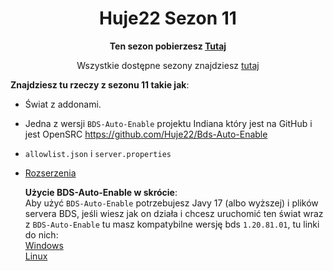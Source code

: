 <div align="center">

# Huje22 Sezon 11

**Ten sezon pobierzesz [Tutaj](https://www.mediafire.com/folder/twjquzh30r3f1/Huje22+Sezony)**

Wszystkie dostępne sezony znajdziesz [tutaj](https://github.com/Huje22/Sezony)

</div>

**Znajdziesz tu rzeczy z sezonu 11 takie jak**:
* Świat z addonami.
* Jedna z wersji `BDS-Auto-Enable` projektu Indiana który jest na GitHub i jest OpenSRC https://github.com/Huje22/Bds-Auto-Enable
*  `allowlist.json` i `server.properties`
* [Rozserzenia](Rozserzenia%2FREADME.MD)

  **Użycie BDS-Auto-Enable w skrócie**: <br>
  Aby użyć `BDS-Auto-Enable` potrzebujesz Javy 17 (albo wyższej) i plików servera BDS, jeśli wiesz jak on działa i chcesz uruchomić ten świat wraz z `BDS-Auto-Enable`
  tu masz kompatybilne wersję bds `1.20.81.01`, tu linki do nich:<br>
  [Windows](https://minecraft.azureedge.net/bin-win/bedrock-server-1.20.81.01.zip)<br>
  [Linux](https://minecraft.azureedge.net/bin-linux/bedrock-server-1.20.81.01.zip)<br>

